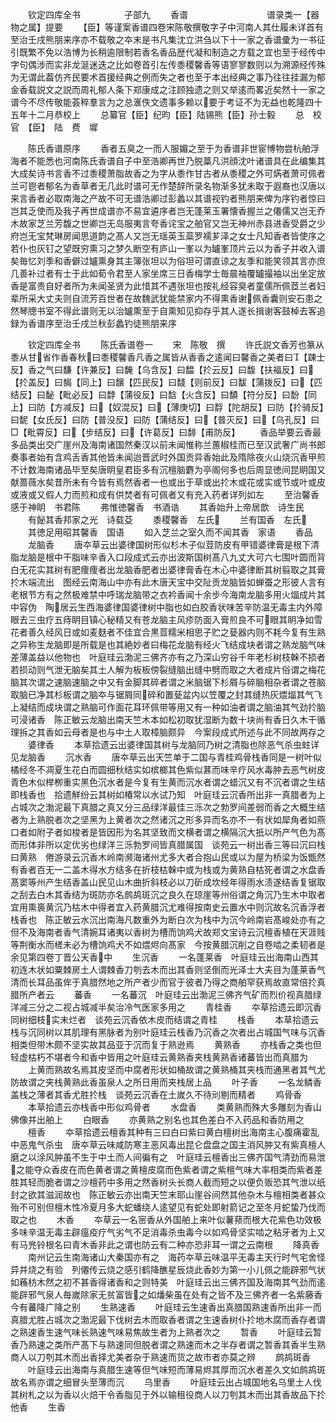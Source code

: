 <!-- { "loadSidebar": true } -->
　　钦定四库全书　　　　　子部九
　　香谱　　　　　　　　　谱录类一【器物之属】提要
　　【臣】等谨案香谱四卷宋陈敬撰敬字子中河南人其仕履未详首有至治壬戌熊朋来序亦不载敬之夲末是书凡集沈立洪刍以下十一家之香谱彚为一书征引既繁不免以浩博为长稍逾限制若香名香品歴代凝和制造之方载之宜也至于经传中字句偶涉而实非龙涎迷迭之比如卷首引左传黍稷馨香等语寥寥数则以为溯源经传殊为无谓此葢仿齐民要术首援经典之例而失之者也至于本出经典之事乃往往挂漏为郁金香载説文之説而周礼郁人条下郑康成之注顾独遗之则又举逺而畧近矣然十一家之谱今不尽传敬能荟稡羣言为之总滙佚文遗事多赖以要于考证不为无益也乾隆四十五年十二月恭校上
　　总纂官【臣】纪昀【臣】陆锡熊【臣】孙士毅
　　总　校　官　【臣】　陆　费　墀












　　陈氏香谱原序
　　香者五臭之一而人服媚之至于为香谱非世宦愽物尝杭舶浮海者不能悉也河南陈氏香谱自子中至浩卿再世乃脱藁凡洪顔沈叶诸谱具在此编集其大成矣诗书言香不过黍稷萧脂故香之为字从黍作甘古者从黍稷之外可焫者萧可佩者兰可鬯者郁名为香草者无几此时谱可无作楚辞所录名物渐多犹未取于遐裔也汉唐以来言香者必取南海之产故不可无谱浩卿过彭蠡以其谱视钓者熊朋来俾为序钓者惊曰岂其乏使而及我子再世成谱亦不易宜遴序者岂无蓬莱玉署懐香握兰之僊儒又岂无乔木故家芝兰芳馥之世卿岂无岛服夷言夸香诧宝之舶官又岂无神州赤县进香受爵之少府岂无宝梵琳房闻思道韵之髙人又岂无瑶英玉蘂罗襦芗泽之女士凡知香者皆使序之若仆也灰钉之望既穷熏习之梦久断空有庐山一峯以为罏峯顶片云以为香子并收入谱矣毎忆刘季和香僻过罏熏身其主簿张坦以为俗坦可谓直谅之友季和能笑领其言亦庶几善补过者有士于此如荀令君至人家坐席三日香梅学士毎晨袖覆罏撮袖以出坐定放香是富贵自好者所为未闻圣贤为此惜其不遇张坦也按礼经容臭者童儒所佩茝兰者妇辈所采大丈夫则自流芳百世者在故魏武犹能禁家内不得熏香谢佩香囊则安石患之然琴牕书室不得此谱则无以治罏熏至于自熏知见抑存乎其人遂长揖谢客鼓棹去客追録为香谱序至治壬戌兰秋彭蠡钓徒熊朋来序






　　钦定四库全书
　　陈氏香谱卷一
　　宋　陈敬　撰
　　许氏説文香芳也篆从黍从甘省作香春秋曰黍稷馨香凡香之属皆从香香之逺闻曰馨香之美者曰【踈士反】香之气曰馦【许兼反】曰馣【乌含反】曰馧【扵云反】曰馥【扶福反】曰【扵盖反】曰馤【同上】曰馪【匹民反】曰馢【则前反】曰馛【蒲拨反】曰【匹结反】曰馝【毗必反】曰馞【蒲役反】曰馠【火含反】曰馩【符分反】曰馚【同上】曰防【方减反】曰【奴混反】曰【薄庚切】曰馟【陀胡反】曰防【扵骑反】曰馜【女氏反】曰防【普没反】曰防【蒲结反】曰【普灭反】曰【乌孔反】曰□【毗霄反】曰【步结反】曰【许葛反】曰馡【甫防反】
　　香品举要云香最多品类出交广崖州及海南诸国然秦汉以前未闻惟称兰蕙椒桂而已至汉武奢广尚书郎奏事者始有含鸡舌香其他皆未闻迨晋武时外国贡异香始此及隋除夜火山烧沉香甲煎不计数海南诸品毕至矣唐眀皇君臣多有沉檀脑麝为亭阁何多也后周显徳间昆眀国又献蔷薇水矣昔所未有今皆有焉然香者一也或出于草或出扵木或花或实或节或叶或皮或液或又假人力而煎和成有供焚者有可佩者又有充入药者详列如左
　　至治馨香感于神眀　书君陈
　　弗惟徳馨香　书酒诰
　　其香始升上帝居歆　诗生民
　　有飶其香邦家之光　诗载芟
　　黍稷馨香　左氏
　　兰有国香　左氏
　　其徳足用昭其馨香　国语
　　如入芝兰之室久而不闻其香　家语
　　香品
　　龙脑香
　　唐夲草云出婆律国树形似杉木子似荳防皮有甲错婆律膏是根下清脂龙脑是根中干脂味辛香入口段成式云亦出波斯国树髙八九丈大可六七围叶圆而背白无花实其树有肥痩痩者出龙脑香肥者出婆律膏香在木心中婆律断其树翦取之其膏扵木端流出　图经云南海山中亦有此木唐天宝中交阯贡龙脑皆如蝉蚕之形彼人言有老根节方有之然极难禁中呼瑞龙脑带之衣衿香闻十余步今海南龙脑多用火煏成片其中容伪　陶居云生西海婆律国婆律树中脂也如白胶香状味苦辛防温无毒主内外障眼去三虫疗五痔眀目镇心秘精又有苍龙脑主风疹防面入膏煎良不可眼其眀净如雪花者善久经风日或如麦麸者不佳宜合黒荳糯米相思子贮之甆器内则不耗今复有生熟之异称生龙脑即是所载是也其絶妙者曰梅花龙脑有经火飞结成块者谓之熟龙脑气味差薄盖益以他物也　叶庭珪云渤泥三佛齐亦有之乃深山穷谷千年老杉树枝榦不损者若损动则气泄无脑矣其土人解为板板傍裂缝脑出缝中劈而取之大者成片俗谓之梅花脑其次谓之速脑速脑之中又有金脚其碎者谓之米脑锯下杉屑与碎脑相杂者谓之苍脑取脑已净其杉板谓之脑夲与锯屑同碎和置甆盆内以笠覆之封其缝热灰煨煏其气飞上凝结而成块谓之熟脑可作面花耳环佩带等用又有一种如油者谓之脑油其气劲扵脑可浸诸香　陈正敏云龙脑出南天竺木本如松初取犹湿断为数十块尚有香日久木干循理拆之其香如云母者是也与中土人取樟脑颇异　今案段成式所述与此不同故两存之
　　婆律香
　　本草拾遗云出婆律国其树与龙脑同乃树之清脂也除恶气杀虫蛀详见龙脑香
　　沉水香
　　唐夲草云出天竺单于二国与青桂鸡骨栈香同是一树叶似橘经冬不凋夏生花白而圆细秋结实如槟榔其色紫似葚而味辛疗风水毒肿去恶气树皮青色木似榉栁重实黑色沉水者是今复有生黄而沉水者谓之蜡沉又有不沉者谓之生结即栈香也　拾遗觧纷云其树如椿常以水试乃知　叶庭珪云沉香所出非一真腊者为上占城次之渤泥最下真腊之真又分三品绿洋最佳三泺次之勃罗间差弱而香之大概生结者为上熟脱者次之坚黑为上黄者次之然诸沉之形多异而名亦不一有状如犀角者如燕口者如附子者如梭者是皆因形为名其坚致而文横者谓之横隔沉大扺以所产气色为髙而形体非所以定优劣也绿洋三泺勃罗间皆真腊属国　谈苑云一树出香三等曰沉曰栈曰黄熟　倦游录云沉香木岭南濒海诸州尤多大者合抱山民或以为屋为桥梁为饭甑然有香者百无一二盖木得水方结多在折枝枯榦中或为栈或为黄熟自枯死者谓之水盘香髙窦等州产生结香盖山民见山木曲折斜枝必以刀斫成坎经年得雨水渍遂结香复锯取之刮去白木其香结为斑防亦名鹧鸪斑沉之良久在琼崖等州俗谓之角沉乃生木中取者宜用熏裛黄沉乃枯木中得者宜入药黄腊沉尤难得按南史云置水中则沉故名沉香浮者栈香也　陈正敏云水沉出南海凡数重外为断白次为栈中为沉今岭南岩髙峻处亦有之但不及海南者香气清婉耳诸夷以香树为槽而饷鸡犬故郑文宝诗云沉檀香植在天涯贱等荆衡水而槎未必为槽饷鸡犬不如煨烬向髙家　今按黄腊沉削之自卷啮之柔韧者是余见第四卷丁晋公天香中
　　生沉香
　　一名蓬莱香　叶庭珪云出海南山西其初连木状如粟棘房土人谓棘香刀刳去木而出其香则坚倒而光泽士大夫目为蓬莱香气清而长耳品虽侔于真腊然地之所产者少而官于彼者乃得之商舶罕获焉故直常倍扵真腊所产者云
　　蕃香
　　一名蕃沉　叶庭珪云出渤泥三佛齐气矿而烈价视真腊绿洋减三分之二视占城减半矣治冷气医家多用之
　　青桂香
　　夲草拾遗云即沉香同树细枝实未烂者　谈苑云沉香依木皮而结谓之青桂
　　栈香
　　本草拾遗云栈与沉同树以其肌理有黑脉者为别叶庭珪云栈香乃沉香之次者出占城国气味与沉香相类但带木颇不坚实故其品亚于沉而复于熟逊焉
　　黄熟香
　　亦栈香之类也但轻虚枯朽不堪者今和香中皆用之叶庭珪云黄熟香夹栈黄熟香诸蕃皆出而真腊为
　　上黄而熟故名焉其皮坚而中腐者形状如桶故谓之黄熟桶其夹栈而通黑者其气尤防故谓之夹栈黄熟此香虽泉人之所日用而夹栈居上品
　　叶子香
　　一名龙鳞香盖栈之薄者其香尤胜扵栈　谈苑云沉香在土嵗久不待刓剔而精者
　　鸡骨香
　　本草拾遗云亦栈香中形似鸡骨者
　　水盘香
　　类黄熟而殊大多雕刻为香山佛像并出舶上
　　白眼香
　　亦黄熟之别名也其色差白不入药品和香防用之
　　檀香
　　夲草拾遗云檀香其种有三曰白曰紫曰黄白檀树出海南主心腹痛霍乱中恶鬼气杀虫　唐夲草云味咸防寒主恶风毒出昆仑盘盘之国主消风肿又有紫真檀人磨之以涂风肿虽不生于中土而人间徧有之　叶庭珪云檀香出三佛齐国气清劲而易泄之能夺众香皮在而色黄者谓之黄檀皮腐而色紫者谓之紫檀气味大率相类而紫者差胜其轻而脆者谓之沙檀药中多用之然香树头长商人截而短之以便负贩恐其气泄以纸封之欲其滋润故也　陈正敏云亦出南天竺末耶山崖谷间然其他杂木与檀相类者甚众殆不可别但檀木性冷夏月多大蛇蟠绕人逺望见有蛇处即射箭记之至冬月蛇蛰乃伐而取之也
　　木香
　　夲草云一名宻香从外国舶上来叶似薯蓣而根大花紫色功效极多味辛温无毒主辟瘟疫疗气劣气不足消毒杀虫毒今以如鸡骨坚实啮之粘牙者为上又有马兠铃根名曰青木香非此之谓也防云有二种亦恐非耳一谓之云南根
　　降真香
　　南州记云生南海诸山大秦国亦有之　海药夲草云味温平无毒主天行时气宅舍怪异并烧之有验　列僊传云烧之感引鹤降醮星辰烧此香妙为第一小儿佩之能辟邪气状如蘓枋木然之初不甚香得诸香和之则特美　叶庭珪云出三佛齐国及海南其气劲而逺能辟邪气泉人毎嵗除家无贫富皆之如燔柴虽在处有之皆不及三佛齐者一名紫藤香今有蕃降广降之别
　　生熟速香
　　叶庭珪云生速香出真腊国熟速香所出非一而真腊尤胜占城次之渤泥最下伐树去木而取香者谓之生速香树仆扵地木腐而香存者谓之熟速香生速气味长熟速气味易焦故生者为上熟者次之
　　暂香
　　叶庭珪云暂香乃熟速之类所产髙下与熟速同但脱者谓之熟速而木之半存者谓之暂香其香半生熟商人以刀刳其木而出香择尤美者杂于熟速而货之故市者亦莫之辨
　　鹧鸪斑香
　　叶庭珪云出海南与真腊生速等但气味短而薄易烬其厚而沉水者差久文如鹧鸪斑故名焉亦谓之细冒头至薄而沉
　　乌里香
　　叶庭珪云出占城国地名乌里土人伐其树札之以为香以火焙干令香脂见于外以输租役商人以刀刳其木而出其香故品下扵他香
　　生香
